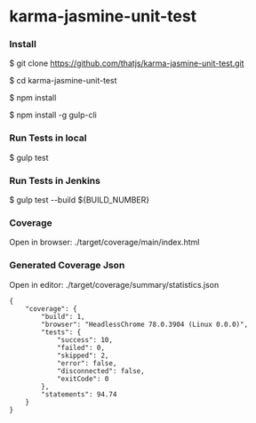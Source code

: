 # karma-jasmine-unit-test

### Install

$ git clone https://github.com/thatjs/karma-jasmine-unit-test.git

$ cd karma-jasmine-unit-test

$ npm install

$ npm install -g gulp-cli

### Run Tests in local

$ gulp test

### Run Tests in Jenkins

$ gulp test --build ${BUILD_NUMBER}

### Coverage

Open in browser: ./target/coverage/main/index.html

### Generated Coverage Json

Open in editor: ./target/coverage/summary/statistics.json

    {
        "coverage": {
            "build": 1,
            "browser": "HeadlessChrome 78.0.3904 (Linux 0.0.0)",
            "tests": {
                "success": 10,
                "failed": 0,
                "skipped": 2,
                "error": false,
                "disconnected": false,
                "exitCode": 0
            },
            "statements": 94.74
        }
    }

